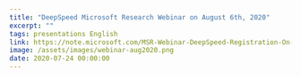```yaml
---
title: "DeepSpeed Microsoft Research Webinar on August 6th, 2020"
excerpt: ""
tags: presentations English
link: https://note.microsoft.com/MSR-Webinar-DeepSpeed-Registration-On-Demand.html
image: /assets/images/webinar-aug2020.png
date: 2020-07-24 00:00:00
---
```

